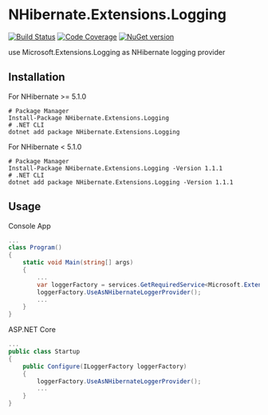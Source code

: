 # NHibernate.Extensions.Logging

[![Build Status][ci-badge]][ci] [![Code Coverage][codecov-badge]][codecov]
[![NuGet version][nuget-badge]][nuget]

[ci]: https://github.com/akunzai/NHibernate.Extensions.Logging/actions?query=workflow%3ACI
[ci-badge]: https://github.com/akunzai/NHibernate.Extensions.Logging/workflows/CI/badge.svg
[codecov]: https://codecov.io/gh/akunzai/NHibernate.Extensions.Logging
[codecov-badge]: https://codecov.io/gh/akunzai/NHibernate.Extensions.Logging/branch/main/graph/badge.svg?token=OQLZMRDOTM
[nuget]: https://www.nuget.org/packages/NHibernate.Extensions.Logging/
[nuget-badge]: https://img.shields.io/nuget/v/NHibernate.Extensions.Logging.svg?style=flat-square

use Microsoft.Extensions.Logging as NHibernate logging provider

## Installation

For NHibernate >= 5.1.0

```shell
# Package Manager
Install-Package NHibernate.Extensions.Logging
# .NET CLI
dotnet add package NHibernate.Extensions.Logging
```

For NHibernate < 5.1.0

```shell
# Package Manager
Install-Package NHibernate.Extensions.Logging -Version 1.1.1
# .NET CLI
dotnet add package NHibernate.Extensions.Logging -Version 1.1.1
```

## Usage

Console App

```csharp
...
class Program()
{
    static void Main(string[] args)
    {
        ...
        var loggerFactory = services.GetRequiredService<Microsoft.Extensions.Logging.ILoggerFactory>();
        loggerFactory.UseAsNHibernateLoggerProvider();
        ...
    }
}
```

ASP.NET Core

```csharp
...
public class Startup
{
    public Configure(ILoggerFactory loggerFactory)
    {
        loggerFactory.UseAsNHibernateLoggerProvider();
        ...
    }
}
```
